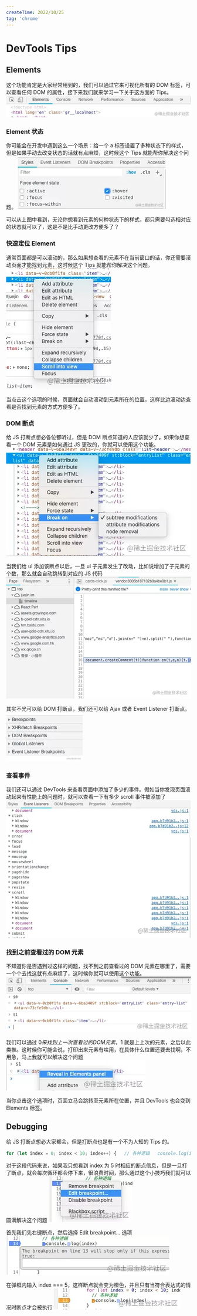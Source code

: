 ```yaml
---
createTime: 2022/10/25
tag: 'chrome'
---
```

# DevTools Tips

## Elements

这个功能肯定是大家经常用到的，我们可以通过它来可视化所有的 DOM 标签，可以查看任何 DOM 的属性，接下来我们就来学习一下关于这方面的 Tips。
![图片](../../../assets/chrome/skills/DevTools-tips/chrome1.webp)

### Element 状态

你可能会在开发中遇到这么一个场景：给一个 a 标签设置了多种状态下的样式，但是如果手动去改变状态的话就有点麻烦，这时候这个 Tips 就能帮你解决这个问题。
![图片](../../../assets/chrome/skills/DevTools-tips/chrome2.webp)

可以从上图中看到，无论你想看到元素的何种状态下的样式，都只需要勾选相对应的状态就可以了，这是不是比手动更改方便多了？

### 快速定位 Element

通常页面都是可以滚动的，那么如果想查看的元素不在当前窗口的话，你还需要滚动页面才能找到元素，这时候这个 Tips 就能帮你解决这个问题。
![图片](../../../assets/chrome/skills/DevTools-tips/chrome3.webp)

当点击这个选项的时候，页面就会自动滚动到元素所在的位置，这样比边滚动边查看是否找到元素的方式方便多了。

### DOM 断点

给 JS 打断点想必各位都听过，但是 DOM 断点知道的人应该就少了。如果你想查看一个 DOM 元素是如何通过 JS 更改的，你就可以使用这个功能。
![图片](../../../assets/chrome/skills/DevTools-tips/chrome4.webp)

当我们给 ul 添加该断点以后，一旦 ul 子元素发生了改动，比如说增加了子元素的个数，那么就会自动跳转到对应的 JS 代码
![图片](../../../assets/chrome/skills/DevTools-tips/chrome5.webp)

其实不光可以给 DOM 打断点，我们还可以给 Ajax 或者 Event Listener 打断点。
![图片](../../../assets/chrome/skills/DevTools-tips/chrome6.webp)

### 查看事件

我们还可以通过 DevTools 来查看页面中添加了多少的事件。假如当你发现页面滚动起来有性能上的问题时，就可以查看一下有多少 scroll 事件被添加了
![图片](../../../assets/chrome/skills/DevTools-tips/chrome7.webp)

### 找到之前查看过的 DOM 元素

不知道你是否遇到过这样的问题，找不到之前查看过的 DOM 元素在哪里了，需要一个个去找这就有点麻烦了，这时候你就可以使用这个功能。
![图片](../../../assets/chrome/skills/DevTools-tips/chrome8.webp)

我们可以通过 $0 来找到上一次查看过的 DOM 元素，$1 就是上上次的元素，之后以此类推。这时候你可能会说，打印出来元素有啥用，在具体什么位置还要去找啊，不用急，马上我就可以解决这个问题
![图片](../../../assets/chrome/skills/DevTools-tips/chrome9.webp)

当你点击这个选项时，页面立马会跳转至元素所在位置，并且 DevTools 也会变到 Elements 标签。

## Debugging

给 JS 打断点想必大家都会，但是打断点也是有一个不为人知的 Tips 的。

```javascript
for (let index = 0; index < 10; index++) {   // 各种逻辑   console.log(index) }
```

对于这段代码来说，如果我只想看到 index 为 5 时相应的断点信息，但是一旦打了断点，就会每次循环都会停下来，很浪费时间，那么通过这个小技巧我们就可以圆满解决这个问题
![图片](../../../assets/chrome/skills/DevTools-tips/chrome10.webp)

首先我们先右键断点，然后选择 Edit breakpoint... 选项
![图片](../../../assets/chrome/skills/DevTools-tips/chrome11.webp)

在弹框内输入 index === 5，这样断点就会变为橙色，并且只有当符合表达式的情况时断点才会被执行
![图片](../../../assets/chrome/skills/DevTools-tips/chrome12.webp)

